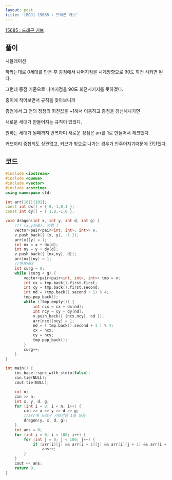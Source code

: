```yaml
---
layout: post
title: '[BOJ] 15685 : 드래곤 커브'
---
```


[15685 : 드래곤 커브](https://www.acmicpc.net/problem/15685)

## 풀이

시뮬레이션

하라는대로 0세대를 만든 후 종점에서 나머지점을 시계방향으로 90도 회전 시키면 된다.

그런데 종점 기준으로 나머지점을 90도 회전시키지를 못하겠다.

종이에 적어보면서 규칙을 찾아보니까 

종점에서 그 전의 정점의 회전값을 +1해서 이동하고 종점을 갱신해나가면

새로운 세대가 만들어지는 규칙이 있었다.

원하는 세대가 될때까지 반복하며 새로운 정점은 arr를 1로 만들어서 체크했다.

커브끼리 중첩되도 상관없고, 커브가 밖으로 나가는 경우가 안주어지기때문에 간단했다.

## 코드

```cpp
#include <iostream>
#include <queue>
#include <vector>
#include <cstring>
using namespace std;

int arr[101][101];
const int dx[] = { 0,-1,0,1 };
const int dy[] = { 1,0,-1,0 }; 

void dragon(int x, int y, int d, int g) {
    //( (x,y좌표), 방향 )
    vector<pair<pair<int, int>, int>> v;
    v.push_back({ {x, y}, -1 });
    arr[x][y] = 1;
    int nx = x + dx[d];
    int ny = y + dy[d];
    v.push_back({ {nx,ny}, d});
    arr[nx][ny] = 1;
    //현재세대
    int curg = 0;
    while (curg < g) {
        vector<pair<pair<int, int>, int>> tmp = v;
        int cx = tmp.back().first.first;
        int cy = tmp.back().first.second;
        int nd = (tmp.back().second + 1) % 4;
        tmp.pop_back();
        while (!tmp.empty()) {
            int ncx = cx + dx[nd];
            int ncy = cy + dy[nd];
            v.push_back({ {ncx,ncy}, nd });
            arr[ncx][ncy] = 1;
            nd = ( tmp.back().second + 1 ) % 4;
            cx = ncx;
            cy = ncy;
            tmp.pop_back();
        }
        curg++;
    }
}

int main() {
    ios_base::sync_with_stdio(false);
    cin.tie(NULL);
    cout.tie(NULL);

    int n;
    cin >> n;
    int x, y, d, g;
    for (int i = 0; i < n; i++) {
        cin >> x >> y >> d >> g;
        //arr에 드래곤 커브만큼 1을 넣음
        dragon(y, x, d, g);
    }
    int ans = 0;
    for (int i = 0; i < 100; i++) {
        for (int j = 0; j < 100; j++) {
            if (arr[i][j] && arr[i + 1][j] && arr[i][j + 1] && arr[i + 1][j + 1])
                ans++;
        }
    }
    cout << ans;
    return 0;
}
```
